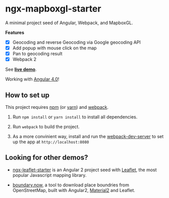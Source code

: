 # ngx-mapboxgl-starter

A minimal project seed of Angular, Webpack, and MapboxGL.

**Features**

- [x] Geocoding and reverse Geocoding via Google geocoding API
- [x] Add popup with mouse click on the map
- [x] Pan to geocoding result
- [x] Webpack 2

See [**live demo**](https://haoliangyu.github.io/ngx-mapboxgl-starter/).

Working with [Angular 4.0](https://angular.io/)!

## How to set up

This project requires [npm](https://www.npmjs.com/) (or [yarn](https://yarnpkg.com/)) and [webpack](http://webpack.github.io/docs/installation.html).

1.	Run `npm install` or `yarn install` to install all dependencies.

2.	Run `webpack` to build the project.

3.	As a more convinient way, install and run the [webpack-dev-server](http://webpack.github.io/docs/installation.html) to set up the app at `http://localhost:8080`

## Looking for other demos?

* [ngx-leaflet-starter](https://github.com/haoliangyu/ngx-leaflet-starter) is an Angular 2 project seed with [Leaflet](http://leafletjs.com/), the most popular Javascript mapping library.

* [boundary.now](https://github.com/haoliangyu/boundary.now), a tool to download place boundries from OpenStreetMap, built with Angular2, [Material2](https://github.com/angular/material2) and Leaflet.
